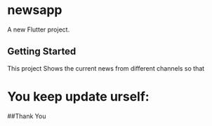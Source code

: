 # newsapp

A new Flutter project.

## Getting Started

This project Shows the current news from different channels so that
# You keep update urself: 
##Thank You


